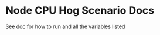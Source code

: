 # Node CPU Hog Scenario Docs

See [doc](https://github.com/cloud-bulldozer/kraken-hub/blob/main/docs/node-cpu-hog.md) for how to run and all the variables listed
